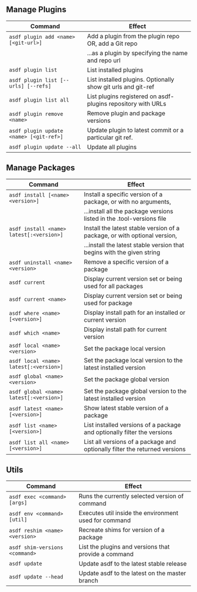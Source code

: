 ## Manage Plugins

| Command                                  | Effect                                                       |
| -----------------------------------------| ------------------------------------------------------------ |
| `asdf plugin add <name> [<git-url>]`     | Add a plugin from the plugin repo OR, add a Git repo         |
|                                          | ...as a plugin by specifying the name and repo url           |
| `asdf plugin list`                       | List installed plugins                                       |
| `asdf plugin list [--urls] [--refs]`     | List installed plugins. Optionally show git urls and git-ref |
| `asdf plugin list all`                   | List plugins registered on asdf-plugins repository with URLs |
| `asdf plugin remove <name>`              | Remove plugin and package versions                           |
| `asdf plugin update <name> [<git-ref>]`  | Update plugin to latest commit or a particular git ref.      |
| `asdf plugin update --all`               | Update all plugins                                           |

## Manage Packages

| Command                                  | Effect                                                                     |
| ---------------------------------------- | -------------------------------------------------------------------------- |
| `asdf install [<name> <version>]`        | Install a specific version of a package, or with no arguments,             |
|                                          | ...install all the package versions listed in the .tool-versions file      |
| `asdf install <name> latest[:<version>]` | Install the latest stable version of a package, or with optional version,  |
|                                          | ...install the latest stable version that begins with the given string     |
| `asdf uninstall <name> <version>`        | Remove a specific version of a package                                     |
| `asdf current`                           | Display current version set or being used for all packages                 |
| `asdf current <name>`                    | Display current version set or being used for package                      |
| `asdf where <name> [<version>]`          | Display install path for an installed or current version                   |
| `asdf which <name>`                      | Display install path for current version                                   |
| `asdf local <name> <version>`            | Set the package local version                                              |
| `asdf local <name> latest[:<version>]`   | Set the package local version to the latest installed version              |
| `asdf global <name> <version>`           | Set the package global version                                             |
| `asdf global <name> latest[:<version>]`  | Set the package global version to the latest installed version             |
| `asdf latest <name> [<version>]`         | Show latest stable version of a package                                    |
| `asdf list <name> [<version>]`           | List installed versions of a package and optionally filter the versions    |
| `asdf list all <name> [<version>]`       | List all versions of a package and optionally filter the returned versions |

## Utils

| Command                        | Effect                                                |
| ------------------------------ | ----------------------------------------------------- |
| `asdf exec <command> [args]`   | Runs the currently selected version of command        |
| `asdf env <command> [util]`    | Executes util inside the environment used for command |
| `asdf reshim <name> <version>` | Recreate shims for version of a package               |
| `asdf shim-versions <command>` | List the plugins and versions that provide a command  |
| `asdf update`                  | Update asdf to the latest stable release              |
| `asdf update --head`           | Update asdf to the latest on the master branch        |
